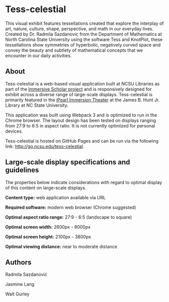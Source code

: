 # Tess-celestial

This visual exhibit features tessellations created that explore the interplay of art, nature, culture, shape, perspective, and math in our everyday lives. Created by Dr. Radmila Sazdanovic from the Department of Mathematics at North Carolina State University using the software Tess and KnotPlot, these tessellations show symmetries of hyperbolic, negatively curved space and convey the beauty and subtlety of mathematical concepts that we encounter in our daily activities.

## About

Tess-celestial is a web-based visual application built at NCSU Libraries as part of the [Immersive Scholar project](https://www.immersivescholar.org/) and is responsively designed for exhibit across a diverse range of large-scale displays. Tess-celestial is primarily featured in the [iPearl Immersion Theater](https://github.com/NCSU-Libraries/visualization_templates/blob/master/HuntLibraryVideoWallGuide.md#ipearl-immersion-theater) at the James B. Hunt Jr. Library at NC State University.

This application was built using Webpack 3 and is optimized to run in the Chrome browser. The layout design has been tested on displays ranging from 27:9 to 6:5 in aspect ratio. It is not currently optimized for personal devices.

Tess-celestial is hosted on GitHub Pages and can be run via the following link: http://go.ncsu.edu/tess-celestial.

## Large-scale display specifications and guidelines

The properties below indicate considerations with regard to optimal display of this content on large-scale displays.

**Content type:** web application available via URL

**Required software:** modern web browser (Chrome suggested)

**Optimal aspect ratio range:** 27:9 - 6:5 (landscape to square)

**Optimal screen width:** 2600px - 8000px

**Optimal screen height:** 2100px - 3800px

**Optimal viewing distance:** near to moderate distance

## Authors

Radmila Sazdanović

Jasmine Lang

Walt Gurley